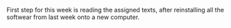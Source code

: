 First step for this week is reading the assigned texts, after reinstalling all the softwear from last week onto a new computer. 
